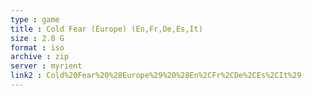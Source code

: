 ```yaml
---
type : game
title : Cold Fear (Europe) (En,Fr,De,Es,It)
size : 2.8 G
format : iso
archive : zip
server : myrient
link2 : Cold%20Fear%20%28Europe%29%20%28En%2CFr%2CDe%2CEs%2CIt%29
---
```

